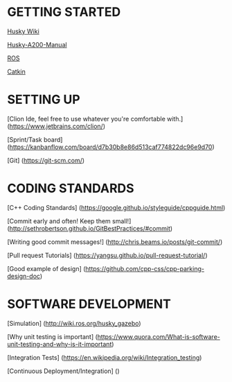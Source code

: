 # GETTING STARTED
[Husky Wiki](http://wiki.ros.org/Robots/Husky)

[Husky-A200-Manual](https://github.com/rhrt/Devices/blob/master/Motors/Clearpath%20Husky%20A200/Husky-A200-UGV-UserManual-0.12.pdf)

[ROS](http://wiki.ros.org/ROS/Tutorials)

[Catkin](http://wiki.ros.org/catkin/Tutorials)

# SETTING UP

[Clion Ide, feel free to use whatever you're comfortable with.] (https://www.jetbrains.com/clion/)

[Sprint/Task board] (https://kanbanflow.com/board/d7b30b8e86d513caf774822dc96e9d70)

[Git] (https://git-scm.com/)

# CODING STANDARDS

[C++ Coding Standards] (https://google.github.io/styleguide/cppguide.html)

[Commit early and often! Keep them small!] (http://sethrobertson.github.io/GitBestPractices/#commit)

[Writing good commit messages!] (http://chris.beams.io/posts/git-commit/)

[Pull request Tutorials] (https://yangsu.github.io/pull-request-tutorial/)

[Good example of design] (https://github.com/cpp-css/cpp-parking-design-doc)

# SOFTWARE DEVELOPMENT

[Simulation] (http://wiki.ros.org/husky_gazebo)

[Why unit testing is important] (https://www.quora.com/What-is-software-unit-testing-and-why-is-it-important)

[Integration Tests] (https://en.wikipedia.org/wiki/Integration_testing)

[Continuous Deployment/Integration] ()